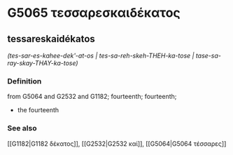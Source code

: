 # G5065 τεσσαρεσκαιδέκατος

## tessareskaidékatos

_(tes-sar-es-kahee-dek'-at-os | tes-sa-reh-skeh-THEH-ka-tose | tase-sa-ray-skay-THAY-ka-tose)_

### Definition

from G5064 and G2532 and G1182; fourteenth; fourteenth; 

- the fourteenth

### See also

[[G1182|G1182 δέκατος]], [[G2532|G2532 καί]], [[G5064|G5064 τέσσαρες]]
